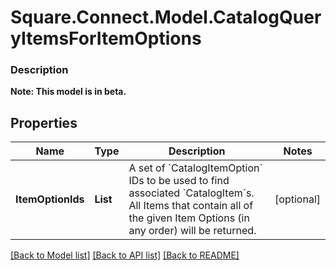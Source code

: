 # Square.Connect.Model.CatalogQueryItemsForItemOptions

### Description


**Note: This model is in beta.**

## Properties

Name | Type | Description | Notes
------------ | ------------- | ------------- | -------------
**ItemOptionIds** | **List<string>** | A set of &#x60;CatalogItemOption&#x60; IDs to be used to find associated &#x60;CatalogItem&#x60;s. All Items that contain all of the given Item Options (in any order) will be returned. | [optional] 



[[Back to Model list]](../README.md#documentation-for-models) [[Back to API list]](../README.md#documentation-for-api-endpoints) [[Back to README]](../README.md)

